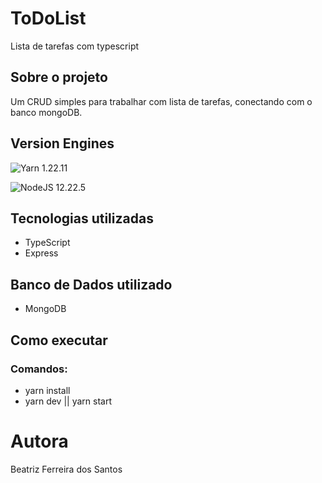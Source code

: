 # ToDoList
Lista de tarefas com typescript

## Sobre o projeto
Um CRUD simples para trabalhar com lista de tarefas, conectando com o banco mongoDB.

## Version Engines

![Yarn](https://img.shields.io/badge/yarn-%232C8EBB.svg?style=for-the-badge&logo=yarn&logoColor=white)  1.22.11

![NodeJS](https://img.shields.io/badge/node.js-6DA55F?style=for-the-badge&logo=node.js&logoColor=white)  12.22.5

## Tecnologias utilizadas
- TypeScript <img height="14em" src="https://cdn.jsdelivr.net/gh/devicons/devicon/icons/typescript/typescript-original.svg" />
- Express <img height="14em" src="https://cdn.jsdelivr.net/gh/devicons/devicon/icons/express/express-original.svg" />

## Banco de Dados utilizado
- MongoDB <img height="14em" src="https://cdn.jsdelivr.net/gh/devicons/devicon/icons/mongodb/mongodb-plain-wordmark.svg" />

## Como executar
### Comandos: 
- yarn install
- yarn dev || yarn start
 
# Autora
Beatriz Ferreira dos Santos  
 
 
